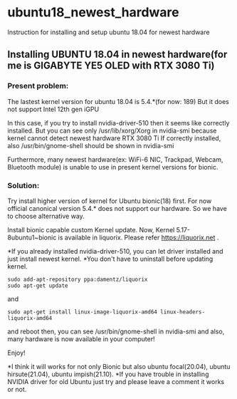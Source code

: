 # ubuntu18_newest_hardware
Instruction for installing and setup ubuntu 18.04 for newest hardware

## Installing UBUNTU 18.04 in newest hardware(for me is GIGABYTE YE5 OLED with RTX 3080 Ti)

### Present problem:
The lastest kernel version for ubuntu 18.04 is 5.4.*(for now: 189)
But it does not support Intel 12th gen iGPU

In this case, if you try to install nvidia-driver-510 then it seems like correctly installed.
But you can see only
/usr/lib/xorg/Xorg in nvidia-smi
because kernel cannot detect newest hardware RTX 3080 Ti
If correctly installed, also /usr/bin/gnome-shell should be shown in nvidia-smi


Furthermore, many newest hardware(ex: WiFi-6 NIC, Trackpad, Webcam, Bluetooth module) is unable to use in present kernel versions for bionic.


### Solution:
Try install higher version of kernel for Ubuntu bionic(18) first. For now official canonical version 5.4.* does not support our hardware.
So we have to choose alternative way.

Install bionic capable custom Kernel update.
Now, Kernel 5.17-8ubuntu1~bionic is available in liquorix.
Please refer https://liquorix.net .


*If you already installed nvidia-driver-510, you can let driver installed and just install newest kernel.
*You don't have to uninstall before updating kernel.


    sudo add-apt-repository ppa:damentz/liquorix
    sudo apt-get update


and


    sudo apt-get install linux-image-liquorix-amd64 linux-headers-liquorix-amd64



and reboot then,
you can see 
/usr/bin/gnome-shell in nvidia-smi
and also, many hardware is now available in your computer!

Enjoy!


*I think it will works for not only Bionic but also ubuntu focal(20.04), ubuntu hirsute(21.04), ubuntu impish(21.10).
*If you have trouble in installing NVIDIA driver for old Ubuntu just try and please leave a comment it works or not.
